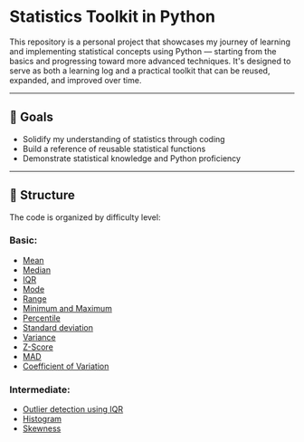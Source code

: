 # Statistics Toolkit in Python

This repository is a personal project that showcases my journey of learning and implementing statistical concepts using Python — starting from the basics and progressing toward more advanced techniques. It's designed to serve as both a learning log and a practical toolkit that can be reused, expanded, and improved over time.

---

## 🚀 Goals

- Solidify my understanding of statistics through coding
- Build a reference of reusable statistical functions
- Demonstrate statistical knowledge and Python proficiency

---

## 📂 Structure

The code is organized by difficulty level:

### Basic:
- [Mean](https://github.com/chirs-moon/Python-Statistics-Tools/blob/main/Basic_Mean.py)
- [Median](https://github.com/chirs-moon/Python-Statistics-Tools/blob/main/Basic_Median.py)
- [IQR](https://github.com/chirs-moon/Python-Statistics-Tools/blob/main/Basic_IQR.py)
- [Mode](https://github.com/chirs-moon/Python-Statistics-Tools/blob/main/Basic_Mode.py)
- [Range](https://github.com/chirs-moon/Python-Statistics-Tools/blob/main/Basic_Range.py)
- [Minimum and Maximum](https://github.com/chirs-moon/Python-Statistics-Tools/blob/main/Basic_MinMax.py)
- [Percentile](https://github.com/chirs-moon/Python-Statistics-Tools/blob/main/Basic_Percentile.py)
- [Standard deviation](https://github.com/chirs-moon/Python-Statistics-Tools/blob/main/Basic_StandardDeviation.py)
- [Variance](https://github.com/chirs-moon/Python-Statistics-Tools/blob/main/Basic_Variance.py)
- [Z-Score](https://github.com/chirs-moon/Python-Statistics-Tools/blob/main/Basic_Z-Score.py)
- [MAD](https://github.com/chirs-moon/Python-Statistics-Tools/blob/main/Basic_MAD.py)
- [Coefficient of Variation](https://github.com/chirs-moon/Python-Statistics-Tools/blob/main/Basic_Coefficient_of_Variation.py)

### Intermediate:
- [Outlier detection using IQR](https://github.com/chirs-moon/Python-Statistics-Tools/blob/main/Intermediate_Outlier_detection_using_IQR.py)
- [Histogram](https://github.com/chirs-moon/Python-Statistics-Tools/blob/main/Intermediate_Histogram)
- [Skewness](https://github.com/chirs-moon/Python-Statistics-Tools/blob/main/Intermediate_Skewness.py)
